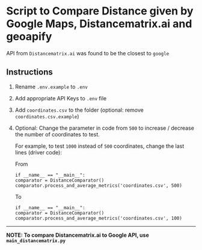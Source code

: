 # Script to Compare Distance given by Google Maps, Distancematrix.ai and geoapify

API from `Distancematrix.ai` was found to be the closest to `google`

## Instructions
1. Rename `.env.example` to `.env` 
2. Add appropriate API Keys to `.env` file
3. Add `coordinates.csv` to the folder (optional: remove `coordinates.csv.example`)
4. Optional: Change the parameter in code from `500` to increase / decrease the number of coordinates to test. 
    
    For example, to test `1000` instead of `500` coordinates, change the last lines (driver code):
    
    From
    ```python3
    if __name__ == "__main__":
    comparator = DistanceComparator()
    comparator.process_and_average_metrics('coordinates.csv', 500)
    ```

    To
    ```python3
    if __name__ == "__main__":
    comparator = DistanceComparator()
    comparator.process_and_average_metrics('coordinates.csv', 100)
    ```
---

**NOTE: To compare Distancematrix.ai to Google API, use `main_distancematrix.py`</bold>**
